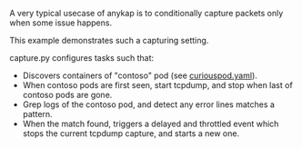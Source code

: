 A very typical usecase of anykap is to conditionally capture packets only when
some issue happens.

This example demonstrates such a capturing setting.

capture.py configures tasks such that:

* Discovers containers of "contoso" pod
  (see [curiouspod.yaml](./curiouspod.yaml)).
* When contoso pods are first seen, start tcpdump, and stop when last of contoso
  pods are gone.
* Grep logs of the contoso pod, and detect any error lines matches a pattern.
* When the match found, triggers a delayed and throttled event which stops the
  current tcpdump capture, and starts a new one.

